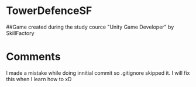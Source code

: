 # TowerDefenceSF
##Game created during the study cource "Unity Game Developer" by SkillFactory
# Comments
I made a mistake while doing innitial commit so .gitignore skipped it. I will fix this when I learn how to xD
